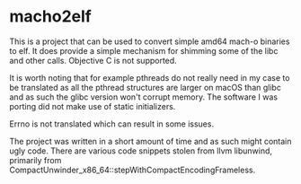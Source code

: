 # macho2elf

This is a project that can be used to convert simple amd64 mach-o binaries to elf. It does provide a simple mechanism for shimming some of the libc and other calls. Objective C is not supported.

It is worth noting that for example pthreads do not really need in my case to be translated as all the pthread structures are larger on macOS than glibc and as such the glibc version won't corrupt memory. The software I was porting did not make use of static initializers.

Errno is not translated which can result in some issues.

The project was written in a short amount of time and as such might contain ugly code. There are various code snippets stolen from llvm libunwind, primarily from CompactUnwinder_x86_64<A>::stepWithCompactEncodingFrameless.